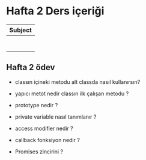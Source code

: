 # Hafta 2 Ders içeriği

| Subject |
| :-----: |
|         |
|         |
|         |
|         |
|         |
|         |
|         |

## Hafta 2 ödev

- classın içineki metodu alt classda nasıl kullanırsın?

- yapıcı metot nedir classın ilk çalışan metodu ?

- prototype nedir ?

- private variable nasıl tanımlanır ?

- access modifier nedir ?

- callback fonksiyon nedir ?

- Promises zincirini ?
